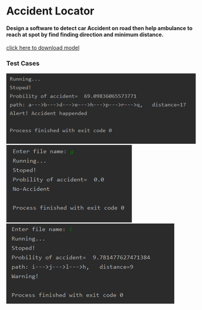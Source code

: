 <h1>Accident Locator</h1>
<h4>Design a software to detect car Accident on road then help ambulance
 to reach at spot by find finding direction and minimum distance.</h4>
 
 <a href="https://drive.google.com/open?id=1ug9--vZ6hia4jSPFhJ9tHdM8UIyWJSZO">click here to download model</a>
 <h3>Test Cases</h3>
 
 
 <img src="Screenshot%20(112).png">
 <img src="Screenshot%20(113).png">
 <img src="Screenshot%20(114).png">